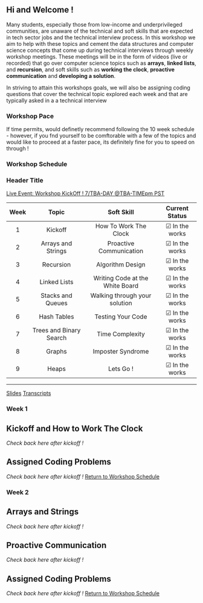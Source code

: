 ## Hi and Welcome !

Many students, especially those from low-income and underprivileged communities, are unaware of the technical and soft skills that are expected in tech sector jobs and the technical interview process. In this workshop we aim to help with these topics and cement the data structures and computer science concepts that come up during technical interviews through weekly workshop meetings. These meetings will be in the form of videos (live or recorded) that go over computer science topics such as __arrays__, __linked lists__, and __recursion__, and soft skills such as __working the clock__, __proactive communication__ and __developing a solution__. 

In striving to attain this workshops goals, we will also be assigning coding questions that cover the technical topic explored each week and that are typically asked in a a technical interview


### Workshop Pace 

If time permits, would definetly recommend following the 10 week schedule - however, if you fnd yourself to be comftorable with a few of the topics and would like to proceed at a faster pace, its definitely fine for you to speed on through !

### Workshop Schedule
<h3 id="current-week"><a id="current-week-text">Header Title</a></h3>
<a id="special-event" href="#Workshop Schedule">Live Event: Workshop KickOff ! 7/TBA-DAY @TBA-TIMEpm PST</a>


| Week |          Topic          |            Soft Skill           |            Current Status                   |
|:----:|:-----------------------:|:-------------------------------:|:-------------------------------------------:|
| 1    | Kickoff                 | How To Work The Clock           |  &#9745; In the works                       |
| 2    | Arrays and Strings      | Proactive Communication         |  &#9745; In the works                       |
| 3    | Recursion               | Algorithm Design                |  &#9745; In the works                       |
| 4    | Linked Lists            | Writing Code at the White Board |  &#9745; In the works                       |
| 5    | Stacks and Queues       | Walking through your solution   |  &#9745; In the works                       |
| 6    | Hash Tables             | Testing Your Code               |  &#9745; In the works                       |
| 7    | Trees and Binary Search | Time Complexity                 |  &#9745; In the works                       |
| 8    | Graphs                  | Imposter Syndrome               |  &#9745; In the works                       |
| 9    | Heaps                   | Lets Go !                       |  &#9745; In the works                       |

---
<div id = "workshop-buttons">
<a id="general-red-button" href="https://github.com/msdeepdivecsworkshop/Microsoft-Deep-Dive-CS-Workshop/tree/master/Slides">Slides</a>
<a id="general-gray-button" href="https://github.com/msdeepdivecsworkshop/Microsoft-Deep-Dive-CS-Workshop/tree/master/Transcripts">Transcripts</a>
</div>

<h3 id="workshop-week-title">Week 1</h3>

## Kickoff and How to Work The Clock
*Check back here after kickoff !*
## Assigned Coding Problems
*Check back here after kickoff !*
<a id="return-button" href="#workshop-schedule">Return to Workshop Schedule</a>

<h3 id="workshop-week-title">Week 2</h3>

## Arrays and Strings
*Check back here after kickoff !*
## Proactive Communication
*Check back here after kickoff !*
## Assigned Coding Problems
*Check back here after kickoff !*
<a id="return-button" href="#workshop-schedule">Return to Workshop Schedule</a>
